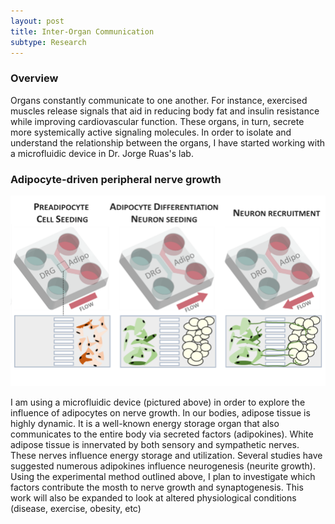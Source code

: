 ```yaml
---
layout: post
title: Inter-Organ Communication
subtype: Research
---
```


### Overview

Organs constantly communicate to one another.
For instance, exercised muscles release signals that aid in reducing body fat and insulin resistance while improving cardiovascular function. 
These organs, in turn, secrete more systemically active signaling molecules.
In order to isolate and understand the relationship between the organs, I have started working with a microfluidic device in Dr. Jorge Ruas's lab.


### Adipocyte-driven peripheral nerve growth
<p><img src="/images/microfluidic_flowchart.png" width="750px"></p> 

I am using a microfluidic device (pictured above) in order to explore the influence of adipocytes on nerve growth.
In our bodies, adipose tissue is highly dynamic.
It is a well-known energy storage organ that also communicates to the entire body via secreted factors (adipokines).
White adipose tissue is innervated by both sensory and sympathetic nerves.
These nerves influence energy storage and utilization.
Several studies have suggested numerous adipokines influence neurogenesis (neurite growth).
Using the experimental method outlined above, I plan to investigate which factors contribute the mosth to nerve growth and synaptogenesis.
This work will also be expanded to look at altered physiological conditions (disease, exercise, obesity, etc)
